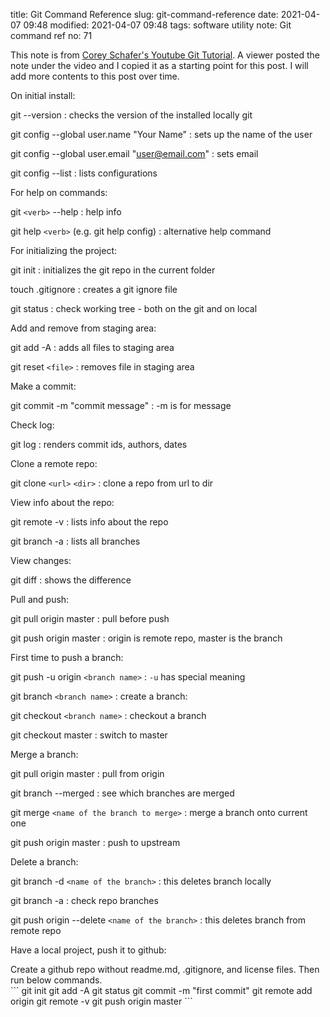 title: Git Command Reference
slug: git-command-reference
date: 2021-04-07 09:48
modified: 2021-04-07 09:48
tags: software utility
note: Git command ref
no: 71

This note is from [Corey Schafer's Youtube Git Tutorial](https://youtu.be/HVsySz-h9r4). 
A viewer posted the note under the video and I copied it as a starting point for this post. 
I will add more contents to this post over time. 

On initial install:

git --version 
: checks the version of the installed locally git

git config --global user.name "Your Name" 
: sets up the name of the user 

git config --global user.email "user@email.com" 
: sets email

git config --list 
: lists configurations


For help on commands:

git `<verb>` --help 
:  help info

git help `<verb>` (e.g. git help config)
: alternative help command

For initializing the project:

git init 
: initializes the git repo in the current folder

touch .gitignore 
: creates a git ignore file

git status 
: check working tree - both on the git and on local 


Add and remove from staging area:

git add -A 
: adds all files to staging area

git reset `<file>`
: removes file in staging area


Make a commit:

git commit -m "commit message" 
: -m is for message


Check log:

git log 
: renders commit ids, authors, dates

Clone a remote repo:

git clone `<url>` `<dir>`
: clone a repo from url to dir 

View info about the repo:

git remote -v 
: lists info about the repo

git branch -a 
: lists all branches


View changes:

git diff 
: shows the difference 

Pull and push:

git pull origin master
: pull before push

git push origin master 
: origin is remote repo, master is the branch


First time to push a branch:

git push -u origin `<branch name>` 
: `-u` has special meaning

git branch `<branch name>`
: create a branch:

git checkout `<branch name>`
: checkout a branch

git checkout master
: switch to master

Merge a branch:

git pull origin master
: pull from origin

git branch --merged 
: see which branches are merged 

git merge `<name of the branch to merge>`
: merge a branch onto current one

git push origin master 
: push to upstream


Delete a branch:

git branch -d `<name of the branch>`
: this deletes branch locally

git branch -a 
: check repo branches 

git push origin --delete `<name of the branch>`
: this deletes branch from remote repo

Have a local project, push it to github:

<div class="ml-4">
Create a github repo without readme.md, .gitignore, and license files. Then run 
below commands. 
<div class="mt-3"></div>
```
git init
git add -A
git status
git commit -m "first commit"
git remote add origin <repo addr>
git remote -v
git push origin master
```
</div>
